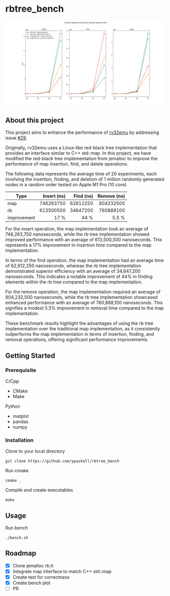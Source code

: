 # rbtree_bench

![linux-map vs jemalloc-map](./img/bench-plot.png)

## About this project

This project aims to enhance the performance of [rv32emu](https://github.com/sysprog21/rv32emu) by addressing issue [#29](https://github.com/sysprog21/rv32emu/issues/29).

Originally, rv32emu uses a Linux-like red-black tree implementation that provides an interface similar to C++ std::map. In this project, we have modified the red-black tree implementation from jemalloc to improve the performance of map insertion, find, and delete operations.

The following data represents the average time of 20 experiments, each involving the insertion, finding, and deletion of 1 million randomly generated nodes in a random order tested on Apple M1 Pro (10 core)

| Type        | Insert (ns) | Find (ns) | Remove (ns) |
| ----------- | ----------: | --------: | ----------: |
| map         |   746263750 |  62612250 |   804232500 |
| rb          |   613500500 |  34647200 |   760888100 |
| improvement |        17 % |      44 % |       5.5 % |

For the insert operation, the map implementation took an average of 746,263,750 nanoseconds, while the rb tree implementation showed improved performance with an average of 613,500,500 nanoseconds. This represents a 17% improvement in insertion time compared to the map implementation.

In terms of the find operation, the map implementation had an average time of 62,612,250 nanoseconds, whereas the rb tree implementation demonstrated superior efficiency with an average of 34,647,200 nanoseconds. This indicates a notable improvement of 44% in finding elements within the rb tree compared to the map implementation.

For the remove operation, the map implementation required an average of 804,232,500 nanoseconds, while the rb tree implementation showcased enhanced performance with an average of 760,888,100 nanoseconds. This signifies a modest 5.5% improvement in removal time compared to the map implementation.

These benchmark results highlight the advantages of using the rb tree implementation over the traditional map implementation, as it consistently outperforms the map implementation in terms of insertion, finding, and removal operations, offering significant performance improvements.

## Getting Started

### Prerequisite

C/Cpp

* CMake
* Make

Python

* matplot
* pandas
* numpy

### Installation

Clone to your local directory

```shell
git clone https://github.com/ypaskell/rbtree_bench
```

Run cmake

```
cmake .
```

Compile and create executables

```
make
```

## Usage

Run bench

``` shell
./bench.sh
```

## Roadmap

* [x] Clone jemalloc rb.h
* [x] Integrate map interface to match C++ std::map
* [x] Create test for correctness 
* [x] Create bench plot
* [ ] PR
